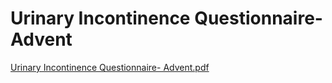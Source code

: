 # Urinary Incontinence Questionnaire- Advent

[Urinary Incontinence Questionnaire- Advent.pdf](Urinary%20Incontinence%20Questionnaire-%20Advent%20a7b5d25cff274627b5c4aa75623bb928/Urinary_Incontinence_Questionnaire-_Advent.pdf)